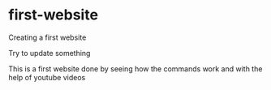 # first-website

Creating a first website

Try to update something

This is a first website done by seeing how the commands work and with the help of youtube videos
